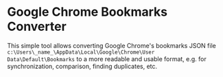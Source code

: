 # Google Chrome Bookmarks Converter

This simple tool allows converting Google Chrome's bookmarks JSON file
`c:\Users\_name_\AppData\Local\Google\Chrome\User Data\Default\Bookmarks`
to a more readable and usable format, e.g. for synchronization, comparison, finding duplicates, etc.
